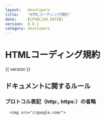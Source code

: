 ```yaml
---
layout:   developers
title:    "HTMLコーディング規約"
date:     {{PUBLISH_DATE}}
version:  0.0.1
category: developers
---
```


# HTMLコーディング規約
{{ version }}

## ドキュメントに関するルール

### プロトコル表記（http:, https:）の省略 

```
  <img src="//google.com/">
```
